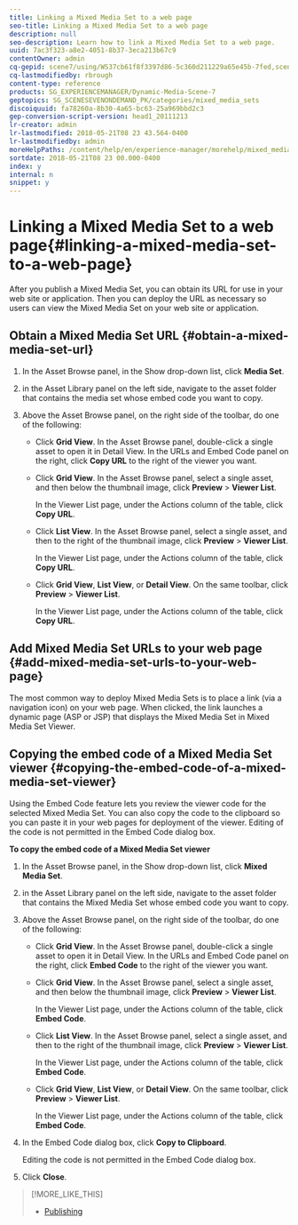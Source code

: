 ```yaml
---
title: Linking a Mixed Media Set to a web page
seo-title: Linking a Mixed Media Set to a web page
description: null
seo-description: Learn how to link a Mixed Media Set to a web page.
uuid: 7ac3f323-a8e2-4051-8b37-3eca213b67c9
contentOwner: admin
cq-gepid: scene7/using/WS37cb61f8f3397d86-5c360d211229a65e45b-7fed,scene7/using/WS37cb61f8f3397d86-5c360d211229a65e45b-7fec,scene7/using/WS37cb61f8f3397d86-5c360d211229a65e45b-7feb,scene7/using/WS98ca2e6790647c06-6121ee4b136eaeb3a50-8000
cq-lastmodifiedby: rbrough
content-type: reference
products: SG_EXPERIENCEMANAGER/Dynamic-Media-Scene-7
geptopics: SG_SCENESEVENONDEMAND_PK/categories/mixed_media_sets
discoiquuid: fa78260a-8b30-4a65-bc63-25a969bbd2c3
gep-conversion-script-version: head1_20111213
lr-creator: admin
lr-lastmodified: 2018-05-21T08 23 43.564-0400
lr-lastmodifiedby: admin
moreHelpPaths: /content/help/en/experience-manager/morehelp/mixed_media_sets;/content/help/en/experience-manager/morehelp/mixed_media_sets
sortdate: 2018-05-21T08 23 00.000-0400
index: y
internal: n
snippet: y
---
```


# Linking a Mixed Media Set to a web page{#linking-a-mixed-media-set-to-a-web-page}

After you publish a Mixed Media Set, you can obtain its URL for use in your web site or application. Then you can deploy the URL as necessary so users can view the Mixed Media Set on your web site or application.

## Obtain a Mixed Media Set URL {#obtain-a-mixed-media-set-url}

1. In the Asset Browse panel, in the Show drop-down list, click **Media Set**.
1. in the Asset Library panel on the left side, navigate to the asset folder that contains the media set whose embed code you want to copy.
1. Above the Asset Browse panel, on the right side of the toolbar, do one of the following:

    * Click **Grid View**. In the Asset Browse panel, double-click a single asset to open it in Detail View. In the URLs and Embed Code panel on the right, click **Copy URL** to the right of the viewer you want.
    * Click **Grid View**. In the Asset Browse panel, select a single asset, and then below the thumbnail image, click **Preview** &gt; **Viewer List**.

      In the Viewer List page, under the Actions column of the table, click **Copy URL**.
    
    * Click **List View**. In the Asset Browse panel, select a single asset, and then to the right of the thumbnail image, click **Preview** &gt; **Viewer List**.

      In the Viewer List page, under the Actions column of the table, click **Copy URL**.
    
    * Click **Grid View**, **List View**, or **Detail View**. On the same toolbar, click **Preview** &gt; **Viewer List**.

      In the Viewer List page, under the Actions column of the table, click **Copy URL**.

## Add Mixed Media Set URLs to your web page {#add-mixed-media-set-urls-to-your-web-page}

The most common way to deploy Mixed Media Sets is to place a link (via a navigation icon) on your web page. When clicked, the link launches a dynamic page (ASP or JSP) that displays the Mixed Media Set in Mixed Media Set Viewer.

## Copying the embed code of a Mixed Media Set viewer {#copying-the-embed-code-of-a-mixed-media-set-viewer}

Using the Embed Code feature lets you review the viewer code for the selected Mixed Media Set. You can also copy the code to the clipboard so you can paste it in your web pages for deployment of the viewer. Editing of the code is not permitted in the Embed Code dialog box.

**To copy the embed code of a Mixed Media Set viewer**

1. In the Asset Browse panel, in the Show drop-down list, click **Mixed Media Set**.
1. in the Asset Library panel on the left side, navigate to the asset folder that contains the Mixed Media Set whose embed code you want to copy.
1. Above the Asset Browse panel, on the right side of the toolbar, do one of the following:

    * Click **Grid View**. In the Asset Browse panel, double-click a single asset to open it in Detail View. In the URLs and Embed Code panel on the right, click **Embed Code** to the right of the viewer you want.
    * Click **Grid View**. In the Asset Browse panel, select a single asset, and then below the thumbnail image, click **Preview** &gt; **Viewer List**.

      In the Viewer List page, under the Actions column of the table, click **Embed Code**.
    
    * Click **List View**. In the Asset Browse panel, select a single asset, and then to the right of the thumbnail image, click **Preview** &gt; **Viewer List**.

      In the Viewer List page, under the Actions column of the table, click **Embed Code**.
    
    * Click **Grid View**, **List View**, or **Detail View**. On the same toolbar, click **Preview** &gt; **Viewer List**.

      In the Viewer List page, under the Actions column of the table, click **Embed Code**.

1. In the Embed Code dialog box, click **Copy to Clipboard**.

   Editing the code is not permitted in the Embed Code dialog box.

1. Click **Close**.

>[!MORE_LIKE_THIS]
>
>* [Publishing](publishing-files.md#publishing_files)
